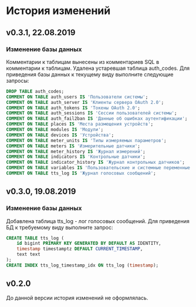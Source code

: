 # История изменений

## v0.3.1, 22.08.2019

### Изменение базы данных

Комментарии к таблицам вынесены из комментариев SQL в комментарии к таблицам. Удалена устаревшая таблица auth_codes. Для приведения базы данных к текущему виду выполните следующие запросы:
```sql
DROP TABLE auth_codes;
COMMENT ON TABLE auth_users IS 'Пользователи системы';
COMMENT ON TABLE auth_server IS 'Клиенты сервера OAuth 2.0';
COMMENT ON TABLE auth_tokens IS 'Токены OAuth 2.0';
COMMENT ON TABLE auth_sessions IS 'Сессии пользователей системы';
COMMENT ON TABLE auth_fail2ban IS 'Данные об ошибках аутентификации';
COMMENT ON TABLE places IS 'Места размещения устройств';
COMMENT ON TABLE modules IS 'Модули';
COMMENT ON TABLE devices IS 'Устройства';
COMMENT ON TABLE meter_units IS 'Типы измеряемых параметров';
COMMENT ON TABLE meters IS 'Измерительные датчики';
COMMENT ON TABLE meter_history IS 'Журнал измерений';
COMMENT ON TABLE indicators IS 'Контрольные датчики';
COMMENT ON TABLE indicator_history IS 'Журнал контрольных датчиков';
COMMENT ON TABLE variables IS 'Пользовательские и системные переменные';
COMMENT ON TABLE tts_log IS 'Журнал голосовых сообщений';
```

## v0.3.0, 19.08.2019

### Изменение базы данных

Добавлена таблица tts_log - лог голосовых сообщений. Для приведения БД к требуемому виду выполните запрос:
```sql
CREATE TABLE tts_log (
    id bigint PRIMARY KEY GENERATED BY DEFAULT AS IDENTITY,
    timestamp timestamptz DEFAULT CURRENT_TIMESTAMP,
    text text
);
CREATE INDEX tts_log_timestamp_idx ON tts_log (timestamp);
```

## v0.2.0

До данной версии история изменений не оформлялась.